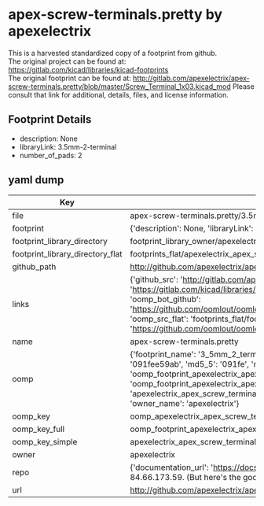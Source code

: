 # apex-screw-terminals.pretty by apexelectrix  
This is a harvested standardized copy of a footprint from github.  
The original project can be found at:  
https://gitlab.com/kicad/libraries/kicad-footprints  
The original footprint can be found at:
http://gitlab.com/apexelectrix/apex-screw-terminals.pretty/blob/master/Screw_Terminal_1x03.kicad_mod
Please consult that link for additional, details, files, and license information.  
## Footprint Details
* description: None  
* libraryLink: 3.5mm-2-terminal  
* number_of_pads: 2  
## yaml dump  
| Key | Value |  
| --- | --- |  
| file | apex-screw-terminals.pretty/3.5mm-2-terminal.kicad_mod |  
| footprint | {'description': None, 'libraryLink': '3.5mm-2-terminal', 'number_of_pads': 2} |  
| footprint_library_directory | footprint_library_owner/apexelectrix_apex-screw-terminals.pretty |  
| footprint_library_directory_flat | footprints_flat/apexelectrix_apex_screw_terminals_3_5mm_2_terminal/working |  
| github_path | http://github.com/apexelectrix/apex-screw-terminals.pretty/blob/master/3.5mm-2-terminal.kicad_mod |  
| links | {'github_src': 'http://gitlab.com/apexelectrix/apex-screw-terminals.pretty/blob/master/Screw_Terminal_1x03.kicad_mod', 'github_src_repo': 'https://gitlab.com/kicad/libraries/kicad-footprints', 'oomp_bot': 'footprints/apexelectrix_apex_screw_terminals_3_5mm_2_terminal/working', 'oomp_bot_github': 'https://github.com/oomlout/oomlout_oomp_footprint_bot/tree/main/footprints/apexelectrix_apex_screw_terminals_3_5mm_2_terminal/working', 'oomp_src_flat': 'footprints_flat/footprints_flat/apexelectrix_apex_screw_terminals_3_5mm_2_terminal/working', 'oomp_src_flat_github': 'https://github.com/oomlout/oomlout_oomp_footprint_src/tree/main/footprints_flat/apexelectrix_apex_screw_terminals_3_5mm_2_terminal/working'} |  
| name | apex-screw-terminals.pretty |  
| oomp | {'footprint_name': '3_5mm_2_terminal', 'library_name': 'apex_screw_terminals', 'md5': '091fee59ab8e3e0554144d10ec1f5e16', 'md5_10': '091fee59ab', 'md5_5': '091fe', 'md5_6': '091fee', 'oomp_key': 'oomp_apexelectrix_apex_screw_terminals_3_5mm_2_terminal', 'oomp_key_extra': 'oomp_footprint_apexelectrix_apex_screw_terminals_3_5mm_2_terminal', 'oomp_key_full': 'oomp_footprint_apexelectrix_apex_screw_terminals_3_5mm_2_terminal_091fee', 'oomp_key_simple': 'apexelectrix_apex_screw_terminals_3_5mm_2_terminal', 'original_filename': 'apex-screw-terminals.pretty/3.5mm-2-terminal.kicad_mod', 'owner_name': 'apexelectrix'} |  
| oomp_key | oomp_apexelectrix_apex_screw_terminals_3_5mm_2_terminal |  
| oomp_key_full | oomp_footprint_apexelectrix_apex_screw_terminals_3_5mm_2_terminal |  
| oomp_key_simple | apexelectrix_apex_screw_terminals_3_5mm_2_terminal |  
| owner | apexelectrix |  
| repo | {'documentation_url': 'https://docs.github.com/rest/overview/resources-in-the-rest-api#rate-limiting', 'message': "API rate limit exceeded for 84.66.173.59. (But here's the good news: Authenticated requests get a higher rate limit. Check out the documentation for more details.)"} |  
| url | http://github.com/apexelectrix/apex-screw-terminals.pretty |  

